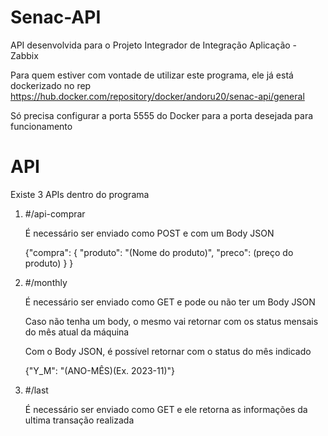 # Senac-API
API desenvolvida para o Projeto Integrador de Integração Aplicação - Zabbix

Para quem estiver com vontade de utilizar este programa, ele já está dockerizado no rep https://hub.docker.com/repository/docker/andoru20/senac-api/general

Só precisa configurar a porta 5555 do Docker para a porta desejada para funcionamento


# API

Existe 3 APIs dentro do programa

1. #/api-comprar


   É necessário ser enviado como POST e com um Body JSON


   {"compra": {
      "produto": "(Nome do produto)",
      "preco": (preço do produto)
     }
   }

2. #/monthly


   É necessário ser enviado como GET e pode ou não ter um Body JSON


   Caso não tenha um body, o mesmo vai retornar com os status mensais do mês atual da máquina


   Com o Body JSON, é possível retornar com o status do mês indicado


   {"Y_M": "(ANO-MÊS)(Ex. 2023-11)"}
   
3. #/last


   É necessário ser enviado como GET e ele retorna as informações da ultima transação realizada



